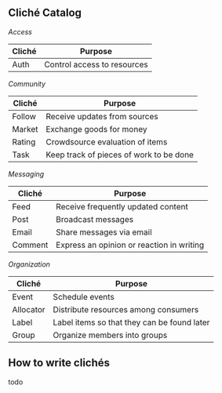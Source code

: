 Cliché Catalog
--------------


*Access*

| Cliché | Purpose |
| ------ | ------- |
| Auth | Control access to resources |

*Community*

| Cliché | Purpose |
| ------ | ------- |
| Follow | Receive updates from sources |
| Market | Exchange goods for money |
| Rating | Crowdsource evaluation of items |
| Task | Keep track of pieces of work to be done |

*Messaging*

| Cliché | Purpose |
| ------ | ------- |
| Feed | Receive frequently updated content |
| Post | Broadcast messages |
| Email | Share messages via email |
| Comment | Express an opinion or reaction in writing |

*Organization*

| Cliché | Purpose |
| ------ | ------- |
| Event | Schedule events |
| Allocator | Distribute resources among consumers |
| Label | Label items so that they can be found later |
| Group | Organize members into groups |

How to write clichés
--------------------

todo
